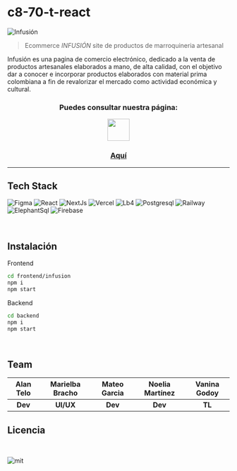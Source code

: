 # c8-70-t-react

![Infusión](https://firebasestorage.googleapis.com/v0/b/backend-econmerce.appspot.com/o/DSC00012.jpg?alt=media&token=89cb95d7-bf7b-450e-accd-c3a8e19b7c5e)
> Ecommerce _INFUSIÓN_ site de productos de marroquineria artesanal

Infusión es una pagina de comercio electrónico, dedicado a la venta de productos artesanales elaborados a mano, de alta calidad, con el objetivo dar a conocer e incorporar productos elaborados con material prima colombiana a fin de revalorizar el mercado como actividad económica y cultural.

<h3 align="center"><b>Puedes consultar nuestra página:</b></h3>

<p align="center">
<img width="50px" align="center" src="https://firebasestorage.googleapis.com/v0/b/backend-econmerce.appspot.com/o/LOGO.png?alt=media&token=4307f6e4-8a53-4582-88a5-eaf9df2f4d91"/>
</p>

<h3 align="center"><a href="https://front-c8-70-t-react.vercel.app/" target="_blank" rel="noopener noreferrer">Aquí</a></h3>

<hr/>

## Tech Stack

![Figma](https://img.shields.io/badge/Figma-purple?style=flat-square&logo=figma&logoColor=f0efe7)
![React](https://img.shields.io/badge/React-181717?style=flat-square&logo=react&logoColor=00d8ff)
![NextJs](https://img.shields.io/badge/Next-181717?style=flat-square&logo=next.js&logoColor=white)
![Vercel](https://img.shields.io/badge/Vercel-white?style=flat-square&logo=vercel.js&logoColor=181717)
![Lb4](https://img.shields.io/badge/Loopback-blue?style=flat-square&logo=loopback.js&logoColor=white)
![Postgresql](https://img.shields.io/badge/Postgresql-f0efe7?style=flat-square&logo=postgresql&logoColor=blue)
![Railway](https://img.shields.io/badge/Railway-181717?style=flat-square&logo=railway.js&logoColor=white)
![ElephantSql](https://img.shields.io/badge/Elephantsql.js-215732?style=flat-square&logo=elephantsql.js&logoColor=white)
![Firebase](https://img.shields.io/badge/Firebase-orange?style=flat-square&logo=firebase.js&logoColor=white)

<br/>

## Instalación

Frontend

```sh
cd frontend/infusion
npm i
npm start
```

Backend
```sh
cd backend
npm i
npm start
```
<br/>

## Team

| Alan Telo | Marielba Bracho | Mateo Garcia | Noelia Martínez | Vanina Godoy |
|:-:|:-:|:-:|:-:|:-:|
| **Dev**| **UI/UX**| **Dev**| **Dev**| **TL**|

## Licencia

<br/>

![mit](https://img.shields.io/bower/l/mi)
